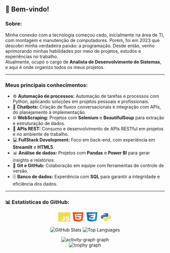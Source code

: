 ## 👋 Bem-vindo!
### Sobre:
Minha conexão com a tecnologia começou cedo, inicialmente na área de TI, com montagem e manutenção de computadores. Porém, foi em 2023 que descobri minha verdadeira paixão: a programação. Desde então, venho aprimorando minhas habilidades por meio de projetos, estudos e experiências no trabalho.  
Atualmente, ocupo o cargo de **Analista de Desenvolvimento de Sistemas**, e aqui é onde organizo todos os meus projetos.

---
### Meus principais conhecimentos:
- ⚙️ **Automação de processos:** Automação de tarefas e processos com Python, aplicando soluções em projetos pessoais e profissionais.
- 🤖 **Chatbots:** Criação de fluxos conversacionais e integração com APIs, do planejamento à implementação.
- 🌐 **WebScraping:** Projetos com **Selenium** e **BeautifulSoup** para extração e estruturação de dados.
- 🔗 **APIs REST:** Consumo e desenvolvimento de APIs RESTful em projetos e no ambiente de trabalho.
- 💻 **FullStack Development:** Foco em back-end, com experiência em **Streamlit** e **HTML5**.
- 📊 **Análise de dados:** Projetos com **Pandas** e **Power BI** para gerar insights e relatórios.
- 🌱 **Git e GitHub:** Colaboração em equipe com ferramentas de controle de versão.
- 🗄️ **Banco de dados:** Experiência com **SQL** para garantir a integridade e eficiência dos dados.
---
### 📊 Estatísticas do GitHub:
<div align="center">
  <img alt="Guyb-Js" height="30" width="40" src="https://raw.githubusercontent.com/devicons/devicon/master/icons/javascript/javascript-plain.svg">
  <img alt="Guyb-HTML" height="30" width="40" src="https://raw.githubusercontent.com/devicons/devicon/master/icons/html5/html5-original.svg">
  <img alt="Guyb-CSS" height="30" width="40" src="https://raw.githubusercontent.com/devicons/devicon/master/icons/css3/css3-original.svg">
  <img alt="Guyb-Python" height="30" width="40" src="https://raw.githubusercontent.com/devicons/devicon/master/icons/python/python-original.svg">
</div>

<p align="center">
  <img src="https://github-readme-stats.vercel.app/api?username=GuybsonDev&show_icons=true&theme=radical" alt="GitHub Stats" width="45%" />
  <img src="https://github-readme-stats.vercel.app/api/top-langs/?username=GuybsonDev&layout=compact&theme=radical" alt="Top Languages" width="49%" />
</p>

<div align="center">
  <img src="https://github-readme-activity-graph.vercel.app/graph?username=GuybsonDev&radius=16&theme=dracula&area=true&hide_border=true" height="300" alt="activity-graph graph" />
</div>

<div align="center">
  <img src="https://github-profile-trophy.vercel.app?username=GuybsonDev&theme=radical&column=-1&row=1&margin-w=8&margin-h=8&no-bg=true&no-frame=true&order=4" height="150" alt="trophy graph" />
</div>
